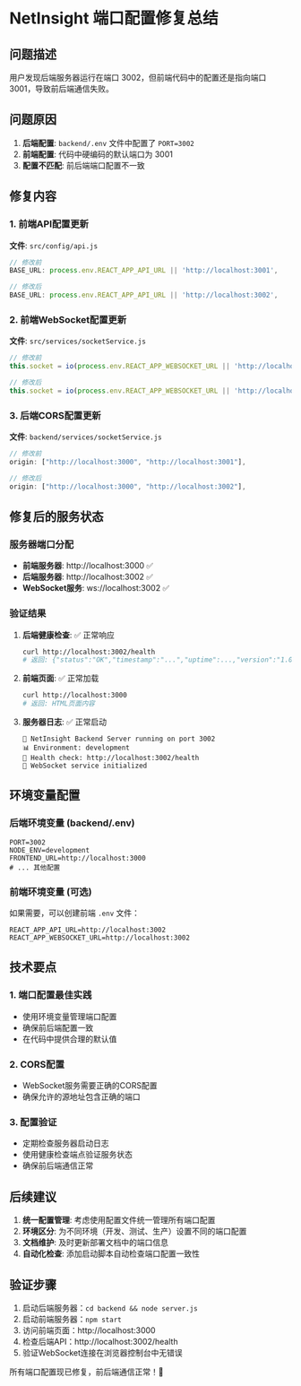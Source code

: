 # NetInsight 端口配置修复总结

## 问题描述
用户发现后端服务器运行在端口 3002，但前端代码中的配置还是指向端口 3001，导致前后端通信失败。

## 问题原因
1. **后端配置**: `backend/.env` 文件中配置了 `PORT=3002`
2. **前端配置**: 代码中硬编码的默认端口为 3001
3. **配置不匹配**: 前后端端口配置不一致

## 修复内容

### 1. 前端API配置更新
**文件**: `src/config/api.js`
```javascript
// 修改前
BASE_URL: process.env.REACT_APP_API_URL || 'http://localhost:3001',

// 修改后  
BASE_URL: process.env.REACT_APP_API_URL || 'http://localhost:3002',
```

### 2. 前端WebSocket配置更新
**文件**: `src/services/socketService.js`
```javascript
// 修改前
this.socket = io(process.env.REACT_APP_WEBSOCKET_URL || 'http://localhost:3001', {

// 修改后
this.socket = io(process.env.REACT_APP_WEBSOCKET_URL || 'http://localhost:3002', {
```

### 3. 后端CORS配置更新
**文件**: `backend/services/socketService.js`
```javascript
// 修改前
origin: ["http://localhost:3000", "http://localhost:3001"],

// 修改后
origin: ["http://localhost:3000", "http://localhost:3002"],
```

## 修复后的服务状态

### 服务器端口分配
- **前端服务器**: http://localhost:3000 ✅
- **后端服务器**: http://localhost:3002 ✅
- **WebSocket服务**: ws://localhost:3002 ✅

### 验证结果
1. **后端健康检查**: ✅ 正常响应
   ```bash
   curl http://localhost:3002/health
   # 返回: {"status":"OK","timestamp":"...","uptime":...,"version":"1.0.0"}
   ```

2. **前端页面**: ✅ 正常加载
   ```bash
   curl http://localhost:3000
   # 返回: HTML页面内容
   ```

3. **服务器日志**: ✅ 正常启动
   ```
   🚀 NetInsight Backend Server running on port 3002
   📊 Environment: development
   🔗 Health check: http://localhost:3002/health
   🔌 WebSocket service initialized
   ```

## 环境变量配置

### 后端环境变量 (backend/.env)
```env
PORT=3002
NODE_ENV=development
FRONTEND_URL=http://localhost:3000
# ... 其他配置
```

### 前端环境变量 (可选)
如果需要，可以创建前端 `.env` 文件：
```env
REACT_APP_API_URL=http://localhost:3002
REACT_APP_WEBSOCKET_URL=http://localhost:3002
```

## 技术要点

### 1. 端口配置最佳实践
- 使用环境变量管理端口配置
- 确保前后端配置一致
- 在代码中提供合理的默认值

### 2. CORS配置
- WebSocket服务需要正确的CORS配置
- 确保允许的源地址包含正确的端口

### 3. 配置验证
- 定期检查服务器启动日志
- 使用健康检查端点验证服务状态
- 确保前后端通信正常

## 后续建议

1. **统一配置管理**: 考虑使用配置文件统一管理所有端口配置
2. **环境区分**: 为不同环境（开发、测试、生产）设置不同的端口配置
3. **文档维护**: 及时更新部署文档中的端口信息
4. **自动化检查**: 添加启动脚本自动检查端口配置一致性

## 验证步骤

1. 启动后端服务器：`cd backend && node server.js`
2. 启动前端服务器：`npm start`
3. 访问前端页面：http://localhost:3000
4. 检查后端API：http://localhost:3002/health
5. 验证WebSocket连接在浏览器控制台中无错误

所有端口配置现已修复，前后端通信正常！🎉 